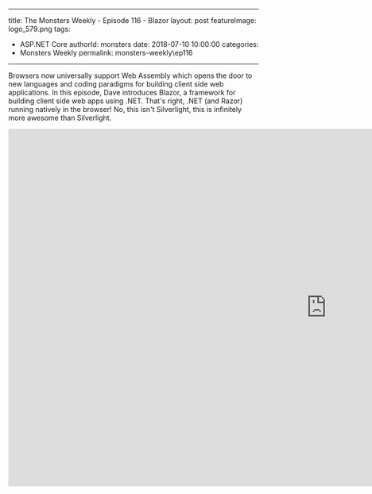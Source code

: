 
---
title: The Monsters Weekly - Episode 116 -  Blazor
layout: post
featureImage: logo_579.png
tags: 
  - ASP.NET Core
authorId: monsters
date: 2018-07-10 10:00:00
categories:
  - Monsters Weekly
permalink: monsters-weekly\ep116
---

Browsers now universally support Web Assembly which opens the door to new languages and coding paradigms for building client side web applications. In this episode, Dave introduces Blazor, a framework for building client side web apps using .NET. That's right, .NET (and Razor) running natively in the browser! No, this isn't Silverlight, this is infinitely more awesome than Silverlight.

<!--more-->
<iframe width="1280" height="720" src="https://www.youtube.com/embed/VnTg5xiz5K8" frameborder="0" allow="accelerometer; autoplay; encrypted-media; gyroscope; picture-in-picture" allowfullscreen></iframe>
